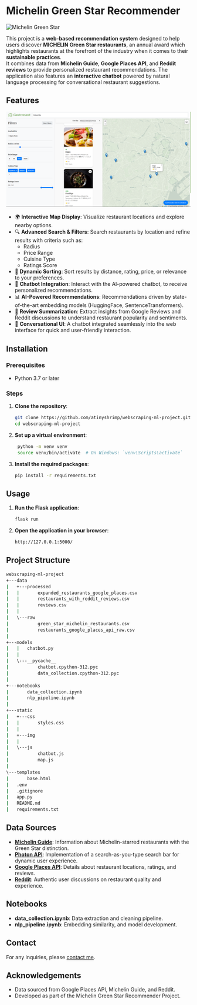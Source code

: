 # Michelin Green Star Recommender

![Michelin Green Star](https://d3h1lg3ksw6i6b.cloudfront.net/media/image/2022/10/11/31d3d763e68745dca54c19db6978db5f_Green-Star-hero-image.jpg)

This project is a **web-based recommendation system** designed to help users discover **MICHELIN Green Star restaurants**, an annual award which highlights restaurants at the forefront of the industry when it comes to their **sustainable practices**.\
It combines data from **Michelin Guide**, **Google Places API**, and **Reddit reviews** to provide personalized restaurant recommendations. The application also features an **interactive chatbot** powered by natural language processing for conversational restaurant suggestions.

## Features

![Landing page](static/img/landing_page.png)

-   🌍 **Interactive Map Display**: Visualize restaurant locations and explore nearby options.
-   🔍 **Advanced Search & Filters**: Search restaurants by location and refine results with criteria such as:
    -   Radius
    -   Price Range
    -   Cuisine Type
    -   Ratings Score
-   🎯 **Dynamic Sorting**: Sort results by distance, rating, price, or relevance to your preferences.
-   🤖 **Chatbot Integration**: Interact with the AI-powered chatbot, to receive personalized recommendations.
-   📊 **AI-Powered Recommendations**: Recommendations driven by state-of-the-art embedding models (HuggingFace, SentenceTransformers).
-   🧾 **Review Summarization**: Extract insights from Google Reviews and Reddit discussions to understand restaurant popularity and sentiments.
-   💬 **Conversational UI**: A chatbot integrated seamlessly into the web interface for quick and user-friendly interaction.

## Installation

### Prerequisites

-   Python 3.7 or later

### Steps

1. **Clone the repository**:

    ```sh
    git clone https://github.com/atinyshrimp/webscraping-ml-project.git
    cd webscraping-ml-project
    ```

2. **Set up a virtual environment**:

    ```sh
     python -m venv venv
     source venv/bin/activate  # On Windows: `venv\Scripts\activate`
    ```

3. **Install the required packages**:

    ```sh
    pip install -r requirements.txt
    ```

## Usage

1. **Run the Flask application**:

    ```sh
    flask run
    ```

2. **Open the application in your browser**:
    ```
    http://127.0.0.1:5000/
    ```

## Project Structure

```bash
webscraping-ml-project
+---data
|   +---processed
|   |       expanded_restaurants_google_places.csv
|   |       restaurants_with_reddit_reviews.csv
|   |       reviews.csv
|   |
|   \---raw
|           green_star_michelin_restaurants.csv
|           restaurants_google_places_api_raw.csv
|
+---models
|   |   chatbot.py
|   |
|   \---__pycache__
|           chatbot.cpython-312.pyc
|           data_collection.cpython-312.pyc
|
+---notebooks
|       data_collection.ipynb
|       nlp_pipeline.ipynb
|
+---static
|   +---css
|   |       styles.css
|   |
|   +---img
|   |
|   \---js
|           chatbot.js
|           map.js
|
\---templates
|       base.html
|   .env
|   .gitignore
|   app.py
|   README.md
|   requirements.txt
```

## Data Sources

-   [**Michelin Guide**](https://guide.michelin.com/en/us/restaurants): Information about Michelin-starred restaurants with the Green Star distinction.
-   [**Photon API**](https://photon.komoot.io/): Implementation of a search-as-you-type search bar for dynamic user experience.
-   [**Google Places API**](https://developers.google.com/maps/documentation/places/web-service/text-search?apix_params=%7B%22fields%22%3A%22places.id%2Cplaces.formattedAddress%2Cplaces.websiteUri%2Cplaces.rating%2Cplaces.reviews%2Cplaces.regularOpeningHours.periods%2Cplaces.googleMapsLinks.directionsUri%22%2C%22resource%22%3A%7B%22textQuery%22%3A%22The%20Inn%20At%20Little%20Washington%2C%20Washington%2C%20USA%22%2C%22includedType%22%3A%22restaurant%22%7D%7D): Details about restaurant locations, ratings, and reviews.
-   [**Reddit**](https://praw.readthedocs.io/en/stable/code_overview/models/subreddit.html#praw.models.Subreddit.search): Authentic user discussions on restaurant quality and experience.

## Notebooks

-   **data_collection.ipynb**: Data extraction and cleaning pipeline.
-   **nlp_pipeline.ipynb**: Embedding similarity, and model development.

## Contact

For any inquiries, please [contact me](mailto:joyce.lapilus@gmail.com).

## Acknowledgements

-   Data sourced from Google Places API, Michelin Guide, and Reddit.
-   Developed as part of the Michelin Green Star Recommender Project.

